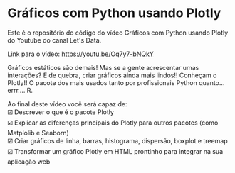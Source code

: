 # Gráficos com Python usando Plotly

Este é o repositório do código do vídeo Gráficos com Python usando Plotly do Youtube do canal Let's Data.

Link para o vídeo: https://youtu.be/Oq7y7-bNQkY

Gráficos estáticos são demais! Mas se a gente acrescentar umas interações? E de quebra, criar gráficos ainda mais lindos!! Conheçam o Plotly!! O pacote dos mais usados tanto por profissionais Python quanto… errr…. R.

Ao final deste vídeo você será capaz de:  
☑️ Descrever o que é o pacote Plotly  
☑️ Explicar as diferenças principais do Plotly para outros pacotes (como Matplolib e Seaborn)  
☑️ Criar gráficos de linha, barras, histograma, dispersão, boxplot e treemap  
☑️ Transformar um gráfico Plotly em HTML prontinho para integrar na sua aplicação web  
